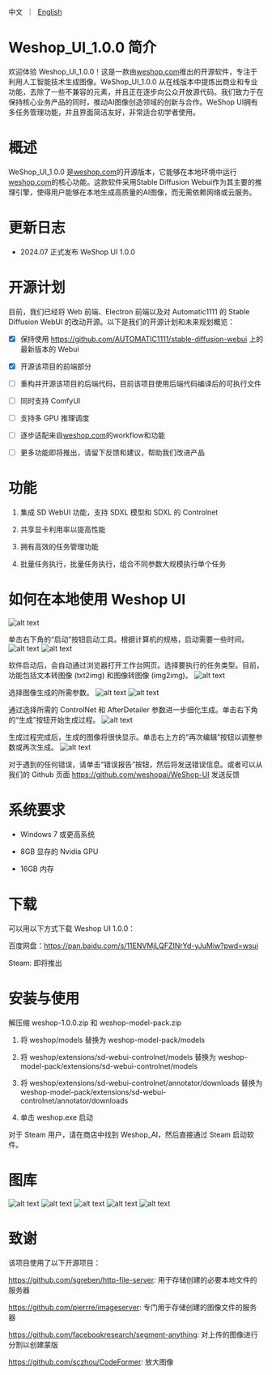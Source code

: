 <p align="left">
    中文</a>&nbsp ｜ &nbsp<a href="README.md">English</a>&nbsp
</p>

# Weshop_UI_1.0.0 简介

欢迎体验 Weshop_UI_1.0.0！这是一款由[weshop.com](https://www.weshop.com)推出的开源软件，专注于利用人工智能技术生成图像。WeShop_UI_1.0.0 从在线版本中提炼出商业和专业功能，去除了一些不兼容的元素，并且正在逐步向公众开放源代码。我们致力于在保持核心业务产品的同时，推动AI图像创造领域的创新与合作。WeShop UI拥有多任务管理功能，并且界面简洁友好，非常适合初学者使用。

# 概述

WeShop_UI_1.0.0 是[weshop.com](https://www.weshop.com)的开源版本，它能够在本地环境中运行[weshop.com](https://www.weshop.com)的核心功能。这款软件采用Stable Diffusion Webui作为其主要的推理引擎，使得用户能够在本地生成高质量的AI图像，而无需依赖网络或云服务。

# 更新日志

* 2024.07 正式发布 WeShop UI 1.0.0

# 开源计划

目前，我们已经将 Web 前端、Electron 前端以及对 Automatic1111 的 Stable Diffusion WebUI 的改动开源。以下是我们的开源计划和未来规划概览：

- [x] 保持使用 https://github.com/AUTOMATIC1111/stable-diffusion-webui 上的最新版本的 Webui 
      
- [x] 开源该项目的前端部分 

- [ ] 重构并开源该项目的后端代码，目前该项目使用后端代码编译后的可执行文件

- [ ] 同时支持 ComfyUI

- [ ] 支持多 GPU 推理调度
  
- [ ] 逐步适配来自[weshop.com](https://www.weshop.com)的workflow和功能 

- [ ] 更多功能即将推出，请留下反馈和建议，帮助我们改进产品

# 功能

1. 集成 SD WebUI 功能，支持 SDXL 模型和 SDXL 的 Controlnet
   
2. 共享显卡利用率以提高性能
   
3. 拥有高效的任务管理功能
   
4. 批量任务执行，批量任务执行，组合不同参数大规模执行单个任务

# 如何在本地使用 Weshop UI
![alt text](https://github.com/weshopai/WeShop-UI/blob/main/screenshots/cn_1.png?raw=true)

单击右下角的“启动”按钮启动工具。根据计算机的规格，启动需要一些时间。![alt text](https://github.com/weshopai/WeShop-UI/blob/main/screenshots/cn_2.png?raw=true)
![alt text](https://github.com/weshopai/WeShop-UI/blob/main/screenshots/cn_3.png?raw=true)

软件启动后，会自动通过浏览器打开工作台网页。选择要执行的任务类型。目前，功能包括文本转图像 (txt2img) 和图像转图像 (img2img)。
![alt text](https://github.com/weshopai/WeShop-UI/blob/main/screenshots/cn_4.png?raw=true)

选择图像生成的所需参数。
![alt text](https://github.com/weshopai/WeShop-UI/blob/main/screenshots/cn_5.png?raw=true)
![alt text](https://github.com/weshopai/WeShop-UI/blob/main/screenshots/cn_6.png?raw=true)

通过选择所需的 ControlNet 和 AfterDetailer 参数进一步细化生成。单击右下角的“生成”按钮开始生成过程。
![alt text](https://github.com/weshopai/WeShop-UI/blob/main/screenshots/cn_7.png?raw=true)

生成过程完成后，生成的图像将很快显示。单击右上方的“再次编辑”按钮以调整参数或再次生成。
![alt text](https://github.com/weshopai/WeShop-UI/blob/main/screenshots/cn_8.png?raw=true)

对于遇到的任何错误，请单击“错误报告”按钮，然后将发送错误信息。或者可以从我们的 Github 页面 https://github.com/weshopai/WeShop-UI 发送反馈

# 系统要求

- Windows 7 或更高系统 
  
- 8GB 显存的 Nvidia GPU
  
- 16GB 内存

# 下载

可以用以下方式下载 Weshop UI 1.0.0：

百度网盘：https://pan.baidu.com/s/11ENVMjLQFZINrYd-yJuMiw?pwd=wsui 

Steam: 即将推出

# 安装与使用

解压缩 weshop-1.0.0.zip 和 weshop-model-pack.zip

1. 将 weshop/models 替换为 weshop-model-pack/models
   
2. 将 weshop/extensions/sd-webui-controlnet/models 替换为 weshop-model-pack/extensions/sd-webui-controlnet/models
  
3. 将 weshop/extensions/sd-webui-controlnet/annotator/downloads 替换为 weshop-model-pack/extensions/sd-webui-controlnet/annotator/downloads
  
4. 单击 weshop.exe 启动 

对于 Steam 用户，请在商店中找到 Weshop_AI，然后直接通过 Steam 启动软件。

# 图库

![alt text](https://github.com/weshopai/WeShop-UI/blob/main/screenshots/9.png?raw=true)
![alt text](https://github.com/weshopai/WeShop-UI/blob/main/screenshots/10.png?raw=true)
![alt text](https://github.com/weshopai/WeShop-UI/blob/main/screenshots/11.png?raw=true)
![alt text](https://github.com/weshopai/WeShop-UI/blob/main/screenshots/12.png?raw=true)
![alt text](https://github.com/weshopai/WeShop-UI/blob/main/screenshots/13.png?raw=true)



# 致谢

该项目使用了以下开源项目：

<https://github.com/sgreben/http-file-server>: 用于存储创建的必要本地文件的服务器

<https://github.com/pierrre/imageserver>: 专门用于存储创建的图像文件的服务器 

<https://github.com/facebookresearch/segment-anything>: 对上传的图像进行分割以创建蒙版 

<https://github.com/sczhou/CodeFormer>: 放大图像
